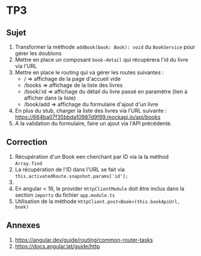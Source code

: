# TP3

## Sujet

1. Transformer la méthode `addBook(book: Book): void` du `BookService` pour gérer les doublons
2. Mettre en place un composant `book-detail` qui récupèrera l'id du livre via l'URL
3. Mettre en place le routing qui va gérer les routes suivantes :
    - / => affichage de la page d'accueil vide
    - /books => affichage de la liste des livres
    - /book/:id => affichage du détail du livre passé en paramètre (lien à afficher dans la liste)
    - /book/add => affichage du formulaire d'ajout d'un livre
4. En plus du stub, charger la liste des livres via l'URL suivante : https://664ba07f35bbda10987d9f99.mockapi.io/api/books
5. A la validation du formulaire, faire un ajout via l'API précédente.

## Correction

1. Récupération d'un Book een cherchant par ID via la la méthod `Array.find`
2. La récupération de l'ID dans l'URL se fait via `this.activatedRoute.snapshot.params['id'];`
3. 
4. En angular < 16, le provider `HttpClientModule` doit être inclus dans la section `imports` du fichier `app.module.ts`
5. Utilisation de la méthode `HttpClient.post<Book>(this.bookApiUrl, book)`

## Annexes

1. https://angular.dev/guide/routing/common-router-tasks
2. https://docs.angular.lat/guide/http
